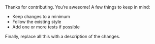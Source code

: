 Thanks for contributing. You’re awesome! A few things to keep in mind:

- Keep changes to a minimum
- Follow the existing style
- Add one or more tests if possible

Finally, replace all this with a description of the changes.
